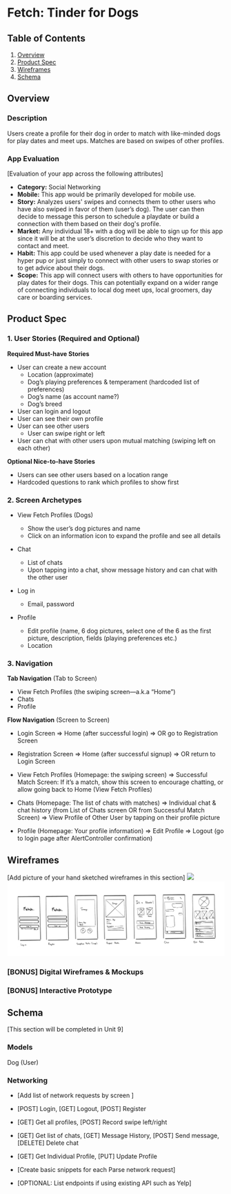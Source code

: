 # Fetch: Tinder for Dogs

## Table of Contents
1. [Overview](#Overview)
1. [Product Spec](#Product-Spec)
1. [Wireframes](#Wireframes)
2. [Schema](#Schema)

## Overview	
### Description
Users create a profile for their dog in order to match with like-minded dogs for play dates and meet ups. Matches are based on swipes of other profiles.


### App Evaluation
[Evaluation of your app across the following attributes]

- **Category:** Social Networking 
- **Mobile:** This app would be primarily developed for mobile use.
- **Story:** Analyzes users' swipes and connects them to other users who have also swiped in favor of them (user’s dog). The user can then decide to message this person to schedule a playdate or build a connection with them based on their dog's profile.
- **Market:** Any individual 18+ with a dog will be able to sign up for this app since it will be at the user’s discretion to decide who they want to contact and meet.
- **Habit:** This app could be used whenever a play date is needed for a hyper pup or just simply to connect with other users to swap stories or to get advice about their dogs.
- **Scope:** This app will connect users with others to have opportunities for play dates for their dogs. This can potentially expand on a wider range of connecting individuals to local dog meet ups, local groomers, day care or boarding services.

## Product Spec

### 1. User Stories (Required and Optional)

**Required Must-have Stories**

* User can create a new account
  * Location (approximate)
  * Dog’s playing preferences & temperament (hardcoded list of preferences)
  * Dog’s name (as account name?)
  * Dog’s breed
* User can login and logout
* User can see their own profile
* User can see other users
  * User can swipe right or left
* User can chat with other users upon mutual matching (swiping left on each other)


**Optional Nice-to-have Stories**

* Users can see other users based on a location range
* Hardcoded questions to rank which profiles to show first

### 2. Screen Archetypes

* View Fetch Profiles (Dogs)
   * Show the user’s dog pictures and name
   * Click on an information icon to expand the profile and see all details

* Chat
   * List of chats
   * Upon tapping into a chat, show message history and can chat with the other user

* Log in
   * Email, password

* Profile
   * Edit profile (name, 6 dog pictures, select one of the 6 as the first picture, description, fields (playing preferences etc.)
   * Location


### 3. Navigation
**Tab Navigation** (Tab to Screen)

* View Fetch Profiles (the swiping screen—a.k.a “Home”)
* Chats
* Profile

**Flow Navigation** (Screen to Screen)

* Login Screen
=> Home (after successful login)
=> OR go to Registration Screen

* Registration Screen
=> Home (after successful signup)
=> OR return to Login Screen
* View Fetch Profiles (Homepage: the swiping screen)
=> Successful Match Screen: If it’s a match, show this screen to encourage chatting, or allow going back to Home (View Fetch Profiles)


* Chats (Homepage: The list of chats with matches)
=> Individual chat & chat history (from List of Chats screen OR from Successful Match Screen)
  => View Profile of Other User by tapping on their profile picture

* Profile (Homepage: Your profile information)
=> Edit Profile
=> Logout (go to login page after AlertController confirmation)


## Wireframes
[Add picture of your hand sketched wireframes in this section]
<img src="YOUR_WIREFRAME_IMAGE_URL" width=600>
![Image](https://github.com/chelseajoe/Fetch/blob/main/Fetch_Lofi_Sketches.png)


### [BONUS] Digital Wireframes & Mockups

### [BONUS] Interactive Prototype

## Schema 
[This section will be completed in Unit 9]

### Models
Dog (User)


### Networking
- [Add list of network requests by screen ]
- [POST] Login, [GET] Logout, [POST] Register
- [GET] Get all profiles, [POST] Record swipe left/right
- [GET] Get list of chats, [GET] Message History, [POST] Send message, [DELETE] Delete chat
- [GET] Get Individual Profile, [PUT] Update Profile

- [Create basic snippets for each Parse network request]
- [OPTIONAL: List endpoints if using existing API such as Yelp]


